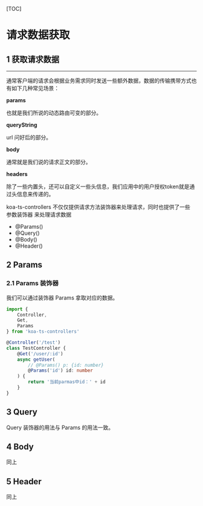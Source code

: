 [TOC]

# 请求数据获取

## 1 获取请求数据

----

通常客户端的请求会根据业务需求同时发送一些额外数据，数据的传输携带方式也有如下几种常见场景：

**params**

也就是我们所说的动态路由可变的部分。

**queryString**

url 问好后的部分。

**body**

通常就是我们说的请求正文的部分。

**headers**

除了一些内置头，还可以自定义一些头信息，我们应用中的用户授权token就是通过头信息来传递的。

koa-ts-controllers 不仅仅提供请求方法装饰器来处理请求，同时也提供了一些 参数装饰器 来处理请求数据

- @Params()
- @Query()
- @Body()
- @Header()

## 2 Params

### 2.1 Params 装饰器

我们可以通过装饰器 Params 拿取对应的数据。

```typescript
import {
    Controller,
    Get,
    Params
} from 'koa-ts-controllers'

@Controller('/test')
class TestController {
    @Get('/user/:id')
    async getUser(
        // @Params() p: {id: number}
        @Params('id') id: number
    ) {
        return '当前parmas中id：' + id
    }
}
```

## 3  Query

Query 装饰器的用法与 Params 的用法一致。

## 4 Body

同上

## 5 Header

同上